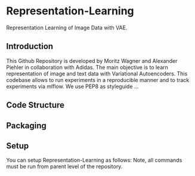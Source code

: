 # Representation-Learning
Representation Learning of Image Data with VAE.

## Introduction
This Github Repository is developed by Moritz Wagner and Alexander Piehler in collaboration with Adidas.
The main objective is to learn representation of image and text data with Variational Autoencoders. This codebase allows to run experiments in a reproducible manner and to track experiments via mlflow.
We use PEP8 as styleguide ...

## Code Structure


## Packaging


## Setup
You can setup Representation-Learning as follows:
Note, all commands must be run from parent level of the repository.



